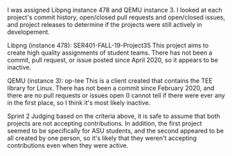 I was assigned Libpng instance 478 and QEMU instance 3.  I looked at each project's commit history, open/closed pull requests and open/closed issues, and project releases to determine if the projects were still actively in developement.

Libpng (instance 478): SER401-FALL-19-Project35
This project aims to create high quality assignments of student teams.  There has not been a commit, pull request, or issue posted since April 2020, so it appears to be inactive.

QEMU (instance 3): op-tee
This is a client created that contains the TEE library for Linux.  There has not been a commit since February 2020, and there are no pull requests or issues open (I cannot tell if there were ever any in the first place, so I think it's most likely inactive.

Sprint 2
Judging based on the criteria above, it is safe to assume that both projects are not accepting contributions.  In addition, the first project seemed to be specifically for ASU students, and the second appeared to be all created by one person, so it's likely that they weren't accepting contributions even when they were active.
